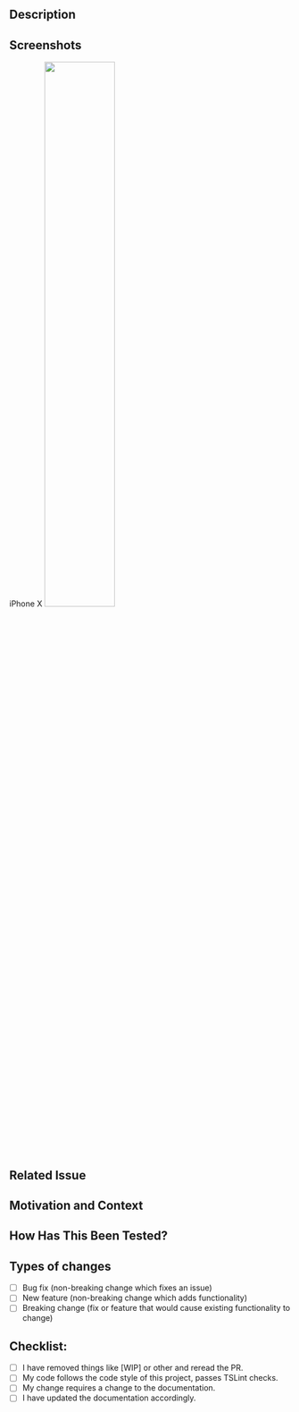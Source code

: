 <!--- Provide a general summary of your changes in the Title above -->

## Description
<!--- Describe your changes in detail -->

## Screenshots
<!-- Add screenshots if this contains a UI related change -->
<!-- Device Name -->
<!-- <img src="" width="50%"/> -->
iPhone X
<img src="https://user-images.githubusercontent.com/4099066/78979818-bca98000-7b70-11ea-9a6d-7ba1f79c0c08.png" width="50%"/>

## Related Issue
<!--- This project only accepts pull requests related to open issues -->
<!--- If suggesting a new feature or change, please discuss it in an issue first -->
<!--- If fixing a bug, there should be an issue describing it with steps to reproduce -->
<!--- Please link to the issue here: -->

## Motivation and Context
<!--- Why is this change required? What problem does it solve? -->

## How Has This Been Tested?
<!--- Please describe in detail how you tested your changes. -->

## Types of changes
<!--- What types of changes does your code introduce? Put an `x` in all the boxes that apply: -->
- [ ] Bug fix (non-breaking change which fixes an issue)
- [ ] New feature (non-breaking change which adds functionality)
- [ ] Breaking change (fix or feature that would cause existing functionality to change)

## Checklist:
<!--- Go over all the following points, and put an `x` in all the boxes that apply. -->
<!--- If you're unsure about any of these, don't hesitate to ask. We're here to help! -->
- [ ] I have removed things like [WIP] or other and reread the PR.
- [ ] My code follows the code style of this project, passes TSLint checks.
- [ ] My change requires a change to the documentation.
- [ ] I have updated the documentation accordingly.
